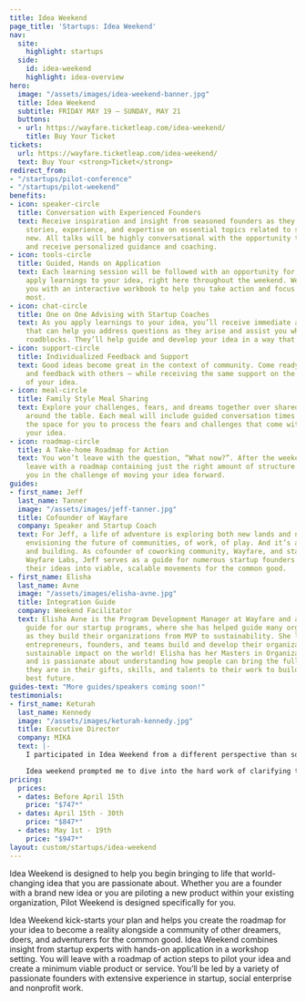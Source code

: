 ```yaml
---
title: Idea Weekend
page_title: 'Startups: Idea Weekend'
nav:
  site:
    highlight: startups
  side:
    id: idea-weekend
    highlight: idea-overview
hero:
  image: "/assets/images/idea-weekend-banner.jpg"
  title: Idea Weekend
  subtitle: FRIDAY MAY 19 – SUNDAY, MAY 21
  buttons:
  - url: https://wayfare.ticketleap.com/idea-weekend/
    title: Buy Your Ticket
tickets:
  url: https://wayfare.ticketleap.com/idea-weekend/
  text: Buy Your <strong>Ticket</strong>
redirect_from:
- "/startups/pilot-conference"
- "/startups/pilot-weekend"
benefits:
- icon: speaker-circle
  title: Conversation with Experienced Founders
  text: Receive inspiration and insight from seasoned founders as they share their
    stories, experience, and expertise on essential topics related to starting something
    new. All talks will be highly conversational with the opportunity to ask questions
    and receive personalized guidance and coaching.
- icon: tools-circle
  title: Guided, Hands on Application
  text: Each learning session will be followed with an opportunity for you directly
    apply learnings to your idea, right here throughout the weekend. We’ll provide
    you with an interactive workbook to help you take action and focus on what matters
    most.
- icon: chat-circle
  title: One on One Advising with Startup Coaches
  text: As you apply learnings to your idea, you’ll receive immediate access to advisors
    that can help you address questions as they arise and assist you when you hit
    roadblocks. They’ll help guide and develop your idea in a way that’s true to you.
- icon: support-circle
  title: Individualized Feedback and Support
  text: Good ideas become great in the context of community. Come ready to share insight
    and feedback with others – while receiving the same support on the development
    of your idea.
- icon: meal-circle
  title: Family Style Meal Sharing
  text: Explore your challenges, fears, and dreams together over shared meal times
    around the table. Each meal will include guided conversation times to provide
    the space for you to process the fears and challenges that come with launching
    your idea.
- icon: roadmap-circle
  title: A Take-home Roadmap for Action
  text: You won’t leave with the question, “What now?”. After the weekend, you’ll
    leave with a roadmap containing just the right amount of structure to support
    you in the challenge of moving your idea forward.
guides:
- first_name: Jeff
  last_name: Tanner
  image: "/assets/images/jeff-tanner.jpg"
  title: Cofounder of Wayfare
  company: Speaker and Startup Coach
  text: For Jeff, a life of adventure is exploring both new lands and new ideas. It’s
    envisioning the future of communities, of work, of play. And it’s about starting
    and building. As cofounder of coworking community, Wayfare, and startup incubator,
    Wayfare Labs, Jeff serves as a guide for numerous startup founders who are launching
    their ideas into viable, scalable movements for the common good.
- first_name: Elisha
  last_name: Avne
  image: "/assets/images/elisha-avne.jpg"
  title: Integration Guide
  company: Weekend Facilitator
  text: Elisha Avne is the Program Development Manager at Wayfare and an Integration
    guide for our startup programs, where she has helped guide many organizations
    as they build their organizations from MVP to sustainability. She loves helping
    entrepreneurs, founders, and teams build and develop their organizations to reach
    sustainable impact on the world! Elisha has her Masters in Organizational Psychology
    and is passionate about understanding how people can bring the fullness of who
    they are in their gifts, skills, and talents to their work to build the world’s
    best future.
guides-text: "More guides/speakers coming soon!"
testimonials:
- first_name: Keturah
  last_name: Kennedy
  image: "/assets/images/keturah-kennedy.jpg"
  title: Executive Director
  company: MIKA
  text: |-
    I participated in Idea Weekend from a different perspective than some of the other participants. I wasn’t starting something brand new, but I had a new idea for our already existing organization. I had some specific questions regarding funding and sustainability… and as was the case with many people in the room, what I started thinking was the problem was only scratching the surface.

    Idea weekend prompted me to dive into the hard work of clarifying the root problem in order to know what the best solutions were, and the best part was that I wasn’t alone. It was so inspiring to be with 14 other people who were vulnerable enough to ask similar hard questions and ideate together with the guidance of coaches. What seemed like a hard and scary process was totally worth it in the end, brought me a lot of clarity, and made me excited to dive into what’s next!
pricing:
  prices:
  - dates: Before April 15th
    price: "$747*"
  - dates: April 15th - 30th
    price: "$847*"
  - dates: May 1st - 19th
    price: "$947*"
layout: custom/startups/idea-weekend
---
```


Idea Weekend is designed to help you begin bringing to life that world-changing idea that you are passionate about. Whether you are a founder with a brand new idea or you are piloting a new product within your existing organization, Pilot Weekend is designed specifically for you.

Idea Weekend kick-starts your plan and helps you create the roadmap for your idea to become a reality alongside a community of other dreamers, doers, and adventurers for the common good. Idea Weekend combines insight from startup experts with hands-on application in a workshop setting. You will leave with a roadmap of action steps to pilot your idea and create a minimum viable product or service. You’ll be led by a variety of passionate founders with extensive experience in startup, social enterprise and nonprofit work.

